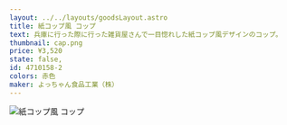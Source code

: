 ```yaml
---
layout: ../../layouts/goodsLayout.astro
title: 紙コップ風 コップ
text: 兵庫に行った際に行った雑貨屋さんで一目惚れした紙コップ風デザインのコップ。
thumbnail: cap.png
price: ¥3,520
state: false,
id: 4710158-2
colors: 赤色
maker: よっちゃん食品工業（株）
---
```


![紙コップ風 コップ](/images/cap.png)

